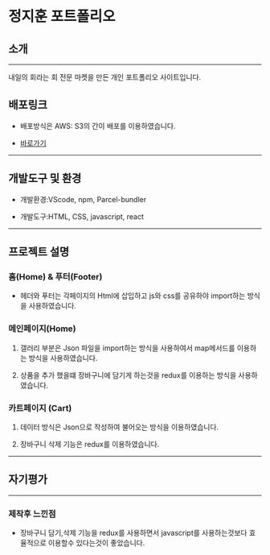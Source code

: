 # 정지훈 포트폴리오

## 소개

---

내일의 회라는 회 전문 마켓을 만든 개인 포트폴리오 사이트입니다.

## 배포링크

- 배포방식은 AWS: S3의 간이 배포를 이용하였습니다.

- [바로가기](http://localhost:3000/)


---

## 개발도구 및 환경

- 개발환경:VScode, npm, Parcel-bundler

- 개발도구:HTML, CSS, javascript, react

---

## 프로젝트 설명

### 홈(Home) & 푸터(Footer)

- 헤더와 푸터는 각페이지의 Html에 삽입하고 js와 css를 공유하야 import하는 방식을 사용하였습니다.

### 메인페이지(Home)

1. 갤러리 부분은 Json 파일을 import하는 방식을 사용하여서 map메서드를 이용하는 방식을 사용하였습니다.

2. 상품을 추가 했을떄 장바구니에 담기게 하는것을 redux를 이용하는 방식을 사용하였습니다.

### 카트페이지 (Cart)

1. 데이터 방식은 Json으로 작성하여 불어오는 방식을 이용하였습니다.

2. 장바구니 삭제 기능은 redux를 이용하였습니다.

---

## 자기평가

---

### 제작후 느낀점
- 장바구니 담기,삭제 기능을 redux를 사용하면서 javascript를 사용하는것보다 효율적으로 이용할수 있다는것이 좋았습니다. 












